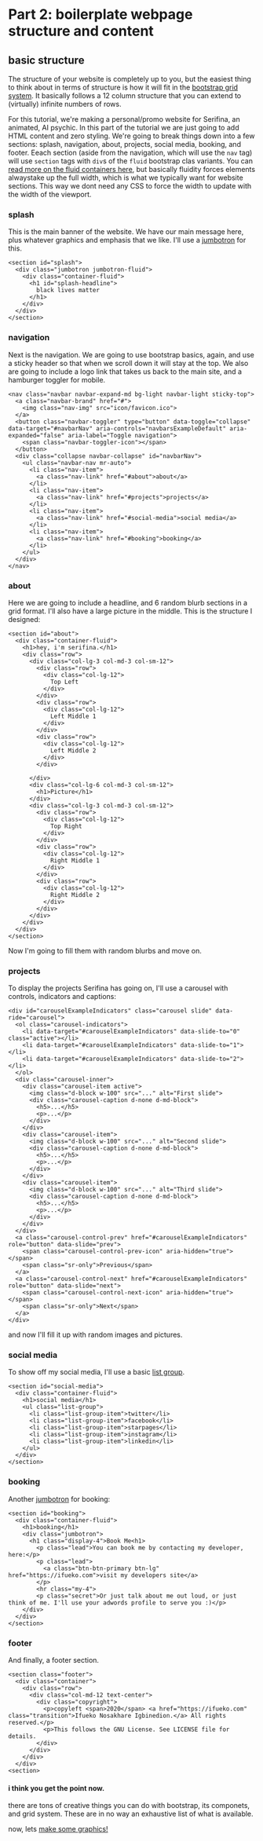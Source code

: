 # Part 2: boilerplate webpage structure and content

## basic structure

The structure of your website is completely up to you, but the easiest thing to think about in terms of structure is how it will fit in the [bootstrap grid system](https://getbootstrap.com/docs/4.0/layout/grid/). It basically follows a 12 column structure that you can extend to (virtually) infinite numbers of rows.

For this tutorial, we're making a personal/promo website for Serifina, an animated, AI psychic. In this part of the tutorial we are just going to add HTML content and zero styling. We're going to break things down into a few sections: splash, navigation, about, projects, social media, booking, and footer. Eeach section (aside from the navigation, which will use the `nav` tag) will use `section` tags with `div`s of the `fluid` bootstrap clas variants. You can [read more on the fluid containers here](https://getbootstrap.com/docs/4.0/layout/overview/), but basically fluidity forces elements alwaystake up the full width, which is what we typically want for website sections. This way we dont need any CSS to force the width to update with the width of the viewport.

### splash
This is the main banner of the website. We have our main message here, plus whatever graphics and emphasis that we like. I'll use a [jumbotron](https://getbootstrap.com/docs/4.0/components/jumbotron/) for this.

```
<section id="splash">
  <div class="jumbotron jumbotron-fluid">
    <div class="container-fluid">
      <h1 id="splash-headline">
        black lives matter
      </h1>
    </div>
  </div>
</section>
```

### navigation
Next is the navigation. We are going to use bootstrap basics, again, and use a sticky header so that when we scroll down it will stay at the top. We also are going to include a logo link that takes us back to the main site, and a hamburger toggler for mobile.

```
<nav class="navbar navbar-expand-md bg-light navbar-light sticky-top">
  <a class="navbar-brand" href="#">
    <img class="nav-img" src="icon/favicon.ico">
  </a>
  <button class="navbar-toggler" type="button" data-toggle="collapse" data-target="#navbarNav" aria-controls="navbarsExampleDefault" aria-expanded="false" aria-label="Toggle navigation">
    <span class="navbar-toggler-icon"></span>
  </button>
  <div class="collapse navbar-collapse" id="navbarNav">
    <ul class="navbar-nav mr-auto">
      <li class="nav-item">
        <a class="nav-link" href="#about">about</a>
      </li>
      <li class="nav-item">
        <a class="nav-link" href="#projects">projects</a>
      </li>
      <li class="nav-item">
        <a class="nav-link" href="#social-media">social media</a>
      </li>
      <li class="nav-item">
        <a class="nav-link" href="#booking">booking</a>
      </li>
    </ul>
  </div>
</nav>
```
### about
Here we are going to include a headline, and 6 random blurb sections in a grid format. I'll also have a large picture in the middle. This is the structure I designed:

```
<section id="about">
  <div class="container-fluid">
    <h1>hey, i'm serifina.</h1>
    <div class="row">
      <div class="col-lg-3 col-md-3 col-sm-12">
        <div class="row">
          <div class="col-lg-12">
            Top Left
          </div>
        </div>
        <div class="row">
          <div class="col-lg-12">
            Left Middle 1
          </div>
        </div>
        <div class="row">
          <div class="col-lg-12">
            Left Middle 2
          </div>
        </div>

      </div>
      <div class="col-lg-6 col-md-3 col-sm-12">
        <h1>Picture</h1>
      </div>
      <div class="col-lg-3 col-md-3 col-sm-12">
        <div class="row">
          <div class="col-lg-12">
            Top Right
          </div>
        </div>
        <div class="row">
          <div class="col-lg-12">
            Right Middle 1
          </div>
        </div>
        <div class="row">
          <div class="col-lg-12">
            Right Middle 2
          </div>
        </div>
      </div>
    </div>
  </div>
</section>

```

Now I'm going to fill them with random blurbs and move on.

### projects
To display the projects Serifina has going on, I'll use a carousel with controls, indicators and captions:

```
<div id="carouselExampleIndicators" class="carousel slide" data-ride="carousel">
  <ol class="carousel-indicators">
    <li data-target="#carouselExampleIndicators" data-slide-to="0" class="active"></li>
    <li data-target="#carouselExampleIndicators" data-slide-to="1"></li>
    <li data-target="#carouselExampleIndicators" data-slide-to="2"></li>
  </ol>
  <div class="carousel-inner">
    <div class="carousel-item active">
      <img class="d-block w-100" src="..." alt="First slide">
      <div class="carousel-caption d-none d-md-block">
        <h5>...</h5>
        <p>...</p>
      </div>
    </div>
    <div class="carousel-item">
      <img class="d-block w-100" src="..." alt="Second slide">
      <div class="carousel-caption d-none d-md-block">
        <h5>...</h5>
        <p>...</p>
      </div>
    </div>
    <div class="carousel-item">
      <img class="d-block w-100" src="..." alt="Third slide">
      <div class="carousel-caption d-none d-md-block">
        <h5>...</h5>
        <p>...</p>
      </div>
    </div>
  </div>
  <a class="carousel-control-prev" href="#carouselExampleIndicators" role="button" data-slide="prev">
    <span class="carousel-control-prev-icon" aria-hidden="true"></span>
    <span class="sr-only">Previous</span>
  </a>
  <a class="carousel-control-next" href="#carouselExampleIndicators" role="button" data-slide="next">
    <span class="carousel-control-next-icon" aria-hidden="true"></span>
    <span class="sr-only">Next</span>
  </a>
</div>

```
and now I'll fill it up with random images and pictures.

### social media
To show off my social media, I'll use a basic [list group](https://getbootstrap.com/docs/4.0/components/list-group/).

```
<section id="social-media">
  <div class="container-fluid">
    <h1>social media</h1>
    <ul class="list-group">
      <li class="list-group-item">twitter</li>
      <li class="list-group-item">facebook</li>
      <li class="list-group-item">starpages</li>
      <li class="list-group-item">instagram</li>
      <li class="list-group-item">linkedin</li>
    </ul>
  </div>
</section>
```

### booking
Another [jumbotron](https://getbootstrap.com/docs/4.0/components/jumbotron/) for booking:

```
<section id="booking">
  <div class="container-fluid">
    <h1>booking</h1>
    <div class="jumbotron">
      <h1 class="display-4">Book Me<h1>
        <p class="lead">You can book me by contacting my developer, here:</p>
        <p class="lead">
          <a class="btn-btn-primary btn-lg" href="https://ifueko.com">visit my developers site</a>
        </p>
        <hr class="my-4">
        <p class="secret">Or just talk about me out loud, or just think of me. I'll use your adwords profile to serve you :)</p>
    </div>
  </div>
</section>
```

### footer
And finally, a footer section.

```
<section class="footer">
  <div class="container">
    <div class="row">
      <div class="col-md-12 text-center">
        <div class="copyright">
          <p>copyleft <span>2020</span> <a href="https://ifueko.com" class="transition">Ifueko Nosakhare Igbinedion.</a> All rights reserved.</p>
          <p>This follows the GNU License. See LICENSE file for  details.
        </div>
      </div>
    </div>
  </div>
<section>
```

#### i think you get the point now.
there are tons of creative things you can do with bootstrap, its componets, and grid system. These are in no way an exhaustive list of what is available.

now, lets [make some graphics!](3.Easy_Graphics)

